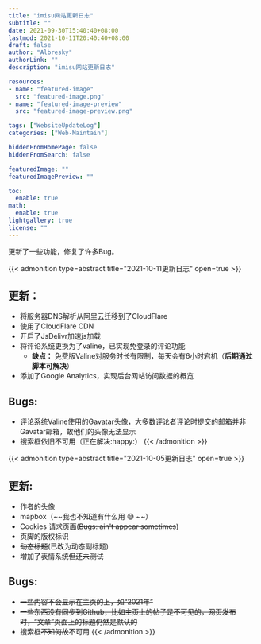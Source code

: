 ```yaml
---
title: "imisu网站更新日志"
subtitle: ""
date: 2021-09-30T15:40:40+08:00
lastmod: 2021-10-11T20:40:40+08:00
draft: false
author: "Albresky"
authorLink: ""
description: "imisu网站更新日志"

resources:
- name: "featured-image"
  src: "featured-image.png"
- name: "featured-image-preview"
  src: "featured-image-preview.png"

tags: ["WebsiteUpdateLog"]
categories: ["Web-Maintain"]

hiddenFromHomePage: false
hiddenFromSearch: false

featuredImage: ""
featuredImagePreview: ""

toc:
  enable: true
math:
  enable: true
lightgallery: true
license: ""
---
```

更新了一些功能，修复了许多Bug。
<!--more-->
{{< admonition type=abstract title="2021-10-11更新日志" open=true >}}
## 更新：
 - 将服务器DNS解析从阿里云迁移到了CloudFlare
 - 使用了CloudFlare CDN
 - 开启了JsDelivr加速js加载
 - 将评论系统更换为了valine，已实现免登录的评论功能
   - **缺点：** 免费版Valine对服务时长有限制，每天会有6小时宕机（**后期通过脚本可解决**）
 - 添加了Google Analytics，实现后台网站访问数据的概览

## Bugs:
 - 评论系统Valine使用的Gavatar头像，大多数评论者评论时提交的邮箱并非Gavatar邮箱，故他们的头像无法显示
 - 搜索框依旧不可用（正在解决:happy:）
{{< /admonition >}}

{{< admonition type=abstract title="2021-10-05更新日志" open=true >}}
## 更新:
 - 作者的头像
 - mapbox（~~我也不知道有什么用 :sweat_smile: ~~）
 - Cookies 请求页面(~~Bugs: ain't appear sometimes~~)
 - 页脚的版权标识
 - ~~动态标题~~(已改为动态副标题)
 - 增加了表情系统~~但还未测试~~
## Bugs:
 - ~~一些内容不会显示在主页的上，如“2021年”~~
 - ~~一些东西没有同步到Github，比如主页上的帖子是不可见的，网页发布时，“文章”页面上的标题仍然是默认的~~
 - 搜索框~~不知何故~~不可用
{{< /admonition >}}